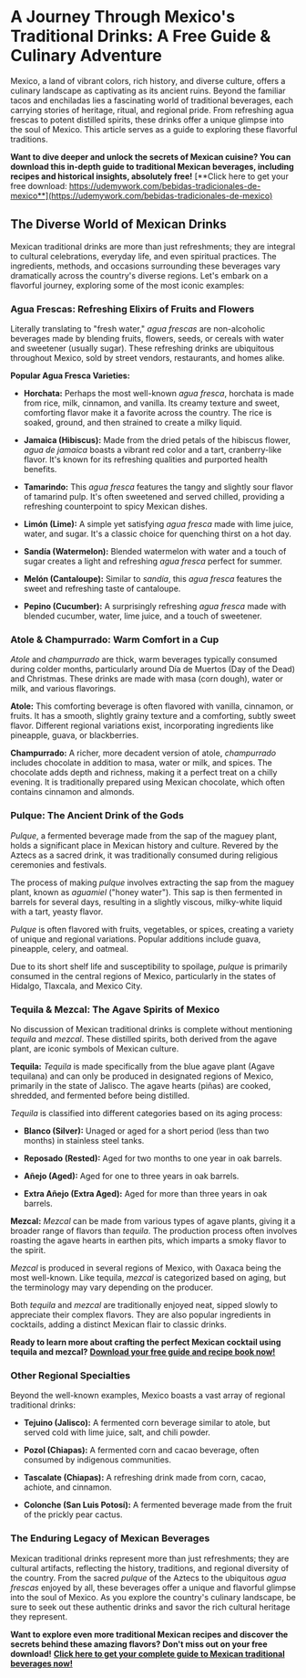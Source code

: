 # A Journey Through Mexico's Traditional Drinks: A Free Guide & Culinary Adventure

Mexico, a land of vibrant colors, rich history, and diverse culture, offers a culinary landscape as captivating as its ancient ruins. Beyond the familiar tacos and enchiladas lies a fascinating world of traditional beverages, each carrying stories of heritage, ritual, and regional pride. From refreshing agua frescas to potent distilled spirits, these drinks offer a unique glimpse into the soul of Mexico. This article serves as a guide to exploring these flavorful traditions.

**Want to dive deeper and unlock the secrets of Mexican cuisine? You can download this in-depth guide to traditional Mexican beverages, including recipes and historical insights, absolutely free!**  [**Click here to get your free download: https://udemywork.com/bebidas-tradicionales-de-mexico**](https://udemywork.com/bebidas-tradicionales-de-mexico)

## The Diverse World of Mexican Drinks

Mexican traditional drinks are more than just refreshments; they are integral to cultural celebrations, everyday life, and even spiritual practices. The ingredients, methods, and occasions surrounding these beverages vary dramatically across the country's diverse regions. Let's embark on a flavorful journey, exploring some of the most iconic examples:

### Agua Frescas: Refreshing Elixirs of Fruits and Flowers

Literally translating to "fresh water," *agua frescas* are non-alcoholic beverages made by blending fruits, flowers, seeds, or cereals with water and sweetener (usually sugar). These refreshing drinks are ubiquitous throughout Mexico, sold by street vendors, restaurants, and homes alike.

**Popular Agua Fresca Varieties:**

*   **Horchata:** Perhaps the most well-known *agua fresca*, horchata is made from rice, milk, cinnamon, and vanilla. Its creamy texture and sweet, comforting flavor make it a favorite across the country. The rice is soaked, ground, and then strained to create a milky liquid.

*   **Jamaica (Hibiscus):** Made from the dried petals of the hibiscus flower, *agua de jamaica* boasts a vibrant red color and a tart, cranberry-like flavor. It's known for its refreshing qualities and purported health benefits.

*   **Tamarindo:** This *agua fresca* features the tangy and slightly sour flavor of tamarind pulp. It's often sweetened and served chilled, providing a refreshing counterpoint to spicy Mexican dishes.

*   **Limón (Lime):** A simple yet satisfying *agua fresca* made with lime juice, water, and sugar. It's a classic choice for quenching thirst on a hot day.

*   **Sandía (Watermelon):** Blended watermelon with water and a touch of sugar creates a light and refreshing *agua fresca* perfect for summer.

*   **Melón (Cantaloupe):** Similar to *sandía*, this *agua fresca* features the sweet and refreshing taste of cantaloupe.

*   **Pepino (Cucumber):** A surprisingly refreshing *agua fresca* made with blended cucumber, water, lime juice, and a touch of sweetener.

### Atole & Champurrado: Warm Comfort in a Cup

*Atole* and *champurrado* are thick, warm beverages typically consumed during colder months, particularly around Día de Muertos (Day of the Dead) and Christmas. These drinks are made with masa (corn dough), water or milk, and various flavorings.

**Atole:** This comforting beverage is often flavored with vanilla, cinnamon, or fruits. It has a smooth, slightly grainy texture and a comforting, subtly sweet flavor. Different regional variations exist, incorporating ingredients like pineapple, guava, or blackberries.

**Champurrado:** A richer, more decadent version of atole, *champurrado* includes chocolate in addition to masa, water or milk, and spices. The chocolate adds depth and richness, making it a perfect treat on a chilly evening. It is traditionally prepared using Mexican chocolate, which often contains cinnamon and almonds.

### Pulque: The Ancient Drink of the Gods

*Pulque*, a fermented beverage made from the sap of the maguey plant, holds a significant place in Mexican history and culture. Revered by the Aztecs as a sacred drink, it was traditionally consumed during religious ceremonies and festivals.

The process of making *pulque* involves extracting the sap from the maguey plant, known as *aguamiel* ("honey water"). This sap is then fermented in barrels for several days, resulting in a slightly viscous, milky-white liquid with a tart, yeasty flavor.

*Pulque* is often flavored with fruits, vegetables, or spices, creating a variety of unique and regional variations. Popular additions include guava, pineapple, celery, and oatmeal.

Due to its short shelf life and susceptibility to spoilage, *pulque* is primarily consumed in the central regions of Mexico, particularly in the states of Hidalgo, Tlaxcala, and Mexico City.

### Tequila & Mezcal: The Agave Spirits of Mexico

No discussion of Mexican traditional drinks is complete without mentioning *tequila* and *mezcal*. These distilled spirits, both derived from the agave plant, are iconic symbols of Mexican culture.

**Tequila:** *Tequila* is made specifically from the blue agave plant (Agave tequilana) and can only be produced in designated regions of Mexico, primarily in the state of Jalisco. The agave hearts (piñas) are cooked, shredded, and fermented before being distilled.

*Tequila* is classified into different categories based on its aging process:

*   **Blanco (Silver):** Unaged or aged for a short period (less than two months) in stainless steel tanks.

*   **Reposado (Rested):** Aged for two months to one year in oak barrels.

*   **Añejo (Aged):** Aged for one to three years in oak barrels.

*   **Extra Añejo (Extra Aged):** Aged for more than three years in oak barrels.

**Mezcal:** *Mezcal* can be made from various types of agave plants, giving it a broader range of flavors than *tequila*. The production process often involves roasting the agave hearts in earthen pits, which imparts a smoky flavor to the spirit.

*Mezcal* is produced in several regions of Mexico, with Oaxaca being the most well-known. Like tequila, *mezcal* is categorized based on aging, but the terminology may vary depending on the producer.

Both *tequila* and *mezcal* are traditionally enjoyed neat, sipped slowly to appreciate their complex flavors. They are also popular ingredients in cocktails, adding a distinct Mexican flair to classic drinks.

**Ready to learn more about crafting the perfect Mexican cocktail using tequila and mezcal?** [**Download your free guide and recipe book now!**](https://udemywork.com/bebidas-tradicionales-de-mexico)

### Other Regional Specialties

Beyond the well-known examples, Mexico boasts a vast array of regional traditional drinks:

*   **Tejuino (Jalisco):** A fermented corn beverage similar to atole, but served cold with lime juice, salt, and chili powder.

*   **Pozol (Chiapas):** A fermented corn and cacao beverage, often consumed by indigenous communities.

*   **Tascalate (Chiapas):** A refreshing drink made from corn, cacao, achiote, and cinnamon.

*   **Colonche (San Luis Potosí):** A fermented beverage made from the fruit of the prickly pear cactus.

### The Enduring Legacy of Mexican Beverages

Mexican traditional drinks represent more than just refreshments; they are cultural artifacts, reflecting the history, traditions, and regional diversity of the country. From the sacred *pulque* of the Aztecs to the ubiquitous *agua frescas* enjoyed by all, these beverages offer a unique and flavorful glimpse into the soul of Mexico. As you explore the country's culinary landscape, be sure to seek out these authentic drinks and savor the rich cultural heritage they represent.

**Want to explore even more traditional Mexican recipes and discover the secrets behind these amazing flavors? Don't miss out on your free download!** [**Click here to get your complete guide to Mexican traditional beverages now!**](https://udemywork.com/bebidas-tradicionales-de-mexico)
